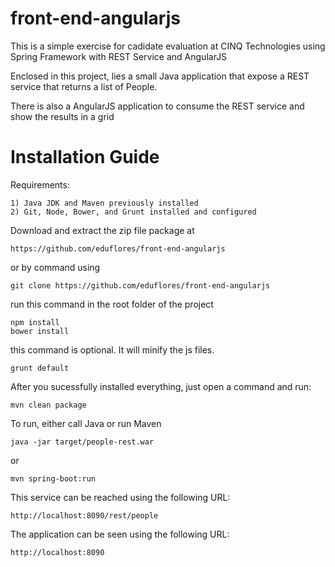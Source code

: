 # front-end-angularjs
This is a simple exercise for cadidate evaluation at CINQ Technologies using Spring Framework with REST Service and AngularJS

Enclosed in this project, lies a small Java application that expose a 
REST service that returns a list of People.

There is also a AngularJS application to consume the REST service and show the results in a grid

# Installation Guide

Requirements:

	1) Java JDK and Maven previously installed
	2) Git, Node, Bower, and Grunt installed and configured
	
Download and extract the zip file package at 

    https://github.com/eduflores/front-end-angularjs
    
or by command using

    git clone https://github.com/eduflores/front-end-angularjs

run this command in the root folder of the project

    npm install
    bower install
    
this command is optional. It will minify the js files.

    grunt default
    
After you sucessfully installed everything, just open a command and run:

    mvn clean package
    
To run, either call Java or run Maven

    java -jar target/people-rest.war
    
or

    mvn spring-boot:run
    
This service can be reached using the following URL:

    http://localhost:8090/rest/people
    
The application can be seen using the following URL:

    http://localhost:8090
    
